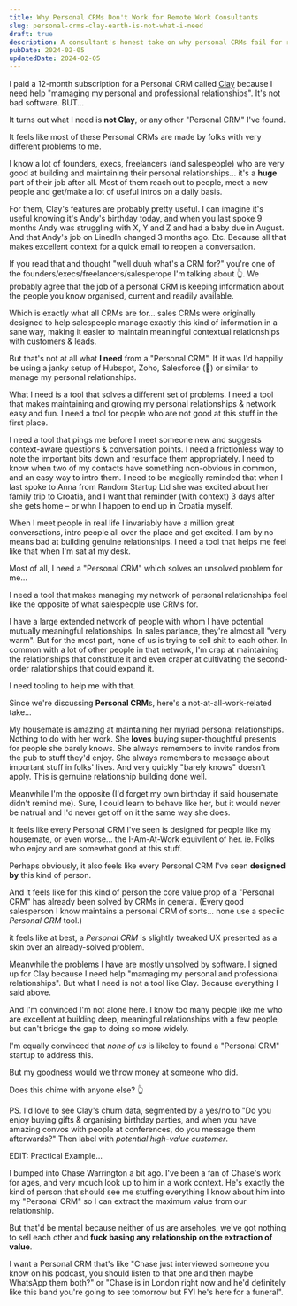 ```yaml
---
title: Why Personal CRMs Don't Work for Remote Work Consultants
slug: personal-crms-clay-earth-is-not-what-i-need
draft: true
description: A consultant's honest take on why personal CRMs fail for relationship-building. Alternative approaches to managing professional networks by remote work expert Danny Smith.
pubDate: 2024-02-05
updatedDate: 2024-02-05
---
```


I paid a 12-month subscription for a Personal CRM called [Clay](https://clay.earth/) because I need help "mamaging my personal and professional relationships". It's not bad software. BUT...

It turns out what I need is **not Clay**, or any other "Personal CRM" I've found.

It feels like most of these Personal CRMs are made by folks with very different problems to me.

I know a lot of founders, execs, freelancers (and salespeople) who are very good at building and maintaining their personal relationships... it's a **huge** part of their job after all. Most of them reach out to people, meet a new people and get/make a lot of useful intros on a daily basis.

For them, Clay's features are probably pretty useful. I can imagine it's useful knowing it's Andy's birthday today, and when you last spoke 9 months Andy was struggling with X, Y and Z and had a baby due in August. And that Andy's job on LinedIn changed 3 months ago. Etc. Because all that makes excellent context for a quick email to reopen a conversation.

If you read that and thought "well duuh what's a CRM for?" you're one of the founders/execs/freelancers/salesperope I'm talking about 👆. We probably agree that the job of a personal CRM is keeping information about the people you know organised, current and readily available.

Which is exactly what all CRMs are for... sales CRMs were originally designed to help salespeople manage exactly this kind of information in a sane way, making it easier to maintain meaningful contextual relationships with customers & leads.

But that's not at all what **I need** from a "Personal CRM". If it was I'd happiliy be using a janky setup of Hubspot, Zoho, Salesforce (💸) or similar to manage my personal relationships.

What I need is a tool that solves a different set of problems. I need a tool that makes maintaining and growing my personal relationships & network easy and fun. I need a tool for people who are not good at this stuff in the first place.

I need a tool that pings me before I meet someone new and suggests context-aware questions & conversation points. I need a frictionless way to note the important bits down and resurface them appropriately. I need to know when two of my contacts have something non-obvious in common, and an easy way to intro them. I need to be magically reminded that when I last spoke to Anna from Random Startup Ltd she was excited about her family trip to Croatia, and I want that reminder (with context) 3 days after she gets home – or whn I happen to end up in Croatia myself.

When I meet people in real life I invariably have a million great conversations, intro people all over the place and get excited. I am by no means bad at building genuine relationships. I need a tool that helps me feel like that when I'm sat at my desk.

Most of all, I need a "Personal CRM" which solves an unsolved problem for me...

I need a tool that makes managing my network of personal relationships feel like the opposite of what salespeople use CRMs for.

I have a large extended network of people with whom I have potential mutually meaningful relationships. In sales parlance, they're almost all "very warm". But for the most part, none of us is trying to sell shit to each other. In common with a lot of other people in that network, I'm crap at maintaining the relationships that constitute it and even craper at cultivating the second-order ralationships that could expand it.

I need tooling to help me with that.

Since we're discussing **Personal CRM**s, here's a not-at-all-work-related take...

My housemate is amazing at maintaining her myriad personal relationships. Nothing to do with her work. She **loves** buying super-thoughtful presents for people she barely knows. She always remembers to invite randos from the pub to stuff they'd enjoy. She always remembers to message about important stuff in folks' lives. And very quickly "barely knows" doesn't apply. This is gernuine relationship building done well.

Meanwhile I'm the opposite (I'd forget my own birthday if said housemate didn't remind me). Sure, I could learn to behave like her, but it would never be natrual and I'd never get off on it the same way she does.

It feels like every Personal CRM I've seen is designed for people like my housemate, or even worse... the I-Am-At-Work equivilent of her. ie. Folks who enjoy and are somewhat good at this stuff.

Perhaps obviously, it also feels like every Personal CRM I've seen **designed by** this kind of person.

And it feels like for this kind of person the core value prop of a "Personal CRM" has already been solved by CRMs in general. (Every good salesperson I know maintains a personal CRM of sorts... none use a speciic _Personal CRM_ tool.)

it feels like at best, a _Personal CRM_ is slightly tweaked UX presented as a skin over an already-solved problem.

Meanwhile the problems I have are mostly unsolved by software. I signed up for Clay because I need help "mamaging my personal and professional relationships". But what I need is not a tool like Clay. Because everything I said above.

And I'm convinced I'm not alone here. I know too many people like me who are excellent at building deep, meaningful relationships with a few people, but can't bridge the gap to doing so more widely.

I'm equally convinced that _none of us_ is likeley to found a "Personal CRM" startup to address this.

But my goodness would we throw money at someone who did.

Does this chime with anyone else? 👆

PS. I'd love to see Clay's churn data, segmented by a yes/no to "Do you enjoy buying gifts & organising birthday parties, and when you have amazing convos with people at conferences, do you message them afterwards?" Then label with _potential high-value customer_.

EDIT: Practical Example...

I bumped into Chase Warrington a bit ago. I've been a fan of Chase's work for ages, and very mcuch look up to him in a work context. He's exactly the kind of person that should see me stuffing everything I know about him into my "Personal CRM" so I can extract the maximum value from our relationship.

But that'd be mental because neither of us are arseholes, we've got nothing to sell each other and **fuck basing any relationship on the extraction of value**.

I want a Personal CRM that's like "Chase just interviewed someone you know on his podcast, you should listen to that one and then maybe WhatsApp them both?" or "Chase is in London right now and he'd definitely like this band you're going to see tomorrow but FYI he's here for a funeral".
